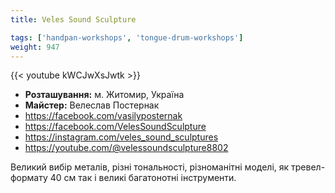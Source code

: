 ```yaml
---
title: Veles Sound Sculpture

tags: ['handpan-workshops', 'tongue-drum-workshops']
weight: 947
---
```

{{< youtube kWCJwXsJwtk >}}

- **Розташування:** м. Житомир, Україна
- **Майстер:** Велеслав Постернак
- https://facebook.com/vasilyposternak
- https://facebook.com/VelesSoundSculpture
- https://instagram.com/veles_sound_sculptures
- https://youtube.com/@velessoundsculpture8802

Великий вибір металів, різні тональності, різноманітні моделі, як тревел-формату 40 см так і великі багатонотні інструменти.
